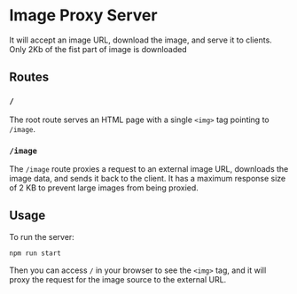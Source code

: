 # Image Proxy Server 

It will accept an image URL, download the image, and serve it to clients. Only 2Kb of the fist part of image is downloaded

## Routes
### `/` 
The root route serves an HTML page with a single `<img>` tag pointing to `/image`.

### `/image`
The `/image` route proxies a request to an external image URL, downloads the image data, and sends it back to the client. It has a maximum response size of 2 KB to prevent large images from being proxied.

## Usage
To run the server:
```bash
npm run start
```
Then you can access `/` in your browser to see the `<img>` tag, and it will proxy the request for the image source to the external URL.

